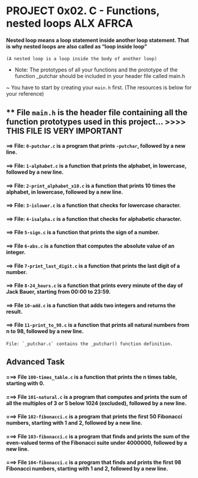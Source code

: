 # PROJECT 0x02. C - Functions, nested loops ALX AFRCA

#### Nested loop means a loop statement inside another loop statement. That is why nested loops are also called as “loop inside loop"
`(A nested loop is a loop inside the body of another loop)`

- Note: The prototypes of all your functions and the prototype of the function _putchar should be included in your header file called main.h

~ You have to start by creating your `main.h` first. (The resources is below for your reference)

## ** File `main.h` is the header file containing all the function prototypes used in this project... >>>> THIS FILE IS VERY IMPORTANT

#### ==> File: `0-putchar.c` is a program that prints `-putchar`, followed by a new line.

#### ==> File: `1-alphabet.c` is a function that prints the alphabet, in lowercase, followed by a new line.

#### ==> File: `2-print_alphabet_x10.c` is a function that prints 10 times the alphabet, in lowercase, followed by a new line.

#### ==> File: `3-islower.c` is a function that checks for lowercase character.

#### ==> File: `4-isalpha.c` is a function that checks for alphabetic character.

#### ==> File `5-sign.c` is a function that prints the sign of a number.

#### ==> File `6-abs.c` is a function that computes the absolute value of an integer.

#### ==> File `7-print_last_digit.c` is a function that prints the last digit of a number.

#### ==> File `8-24_hours.c` is a function that prints every minute of the day of Jack Bauer, starting from 00:00 to 23:59.

#### ==> File `10-add.c` is a function that adds two integers and returns the result.

#### ==> File `11-print_to_98.c` is a function that prints all natural numbers from n to 98, followed by a new line.
```
File: `_putchar.c` contains the _putchar() function definition.
```

## Advanced Task

#### ===> File `100-times_table.c` is a function that prints the n times table, starting with 0.

#### ===> File `101-natural.c` is a program that computes and prints the sum of all the multiples of 3 or 5 below 1024 (excluded), followed by a new line.

#### ===> File `102-fibonacci.c` is a program that prints the first 50 Fibonacci numbers, starting with 1 and 2, followed by a new line.

#### ===> File `103-fibonacci.c` is a program that finds and prints the sum of the even-valued terms of the Fibonacci suite under 4000000, followed by a new line.

#### ===> File `104-fibonacci.c` is a program that finds and prints the first 98 Fibonacci numbers, starting with 1 and 2, followed by a new line.

